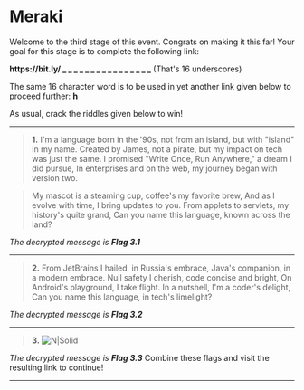 # **Meraki**

Welcome to the third stage of this event. Congrats on making it this far!
Your goal for this stage is to complete the following link:

**https[]()://bit.ly/ _ _ _ _ _ _ _ _ _ _ _ _ _ _ _ _** (That's 16 underscores)

The same 16 character word is to be used in yet another link given below to
proceed further:
**h**

As usual, crack the riddles given below to win!

___
> **1.** I'm a language born in the '90s, not from an island, but with "island" in my name.
Created by James, not a pirate, but my impact on tech was just the same.
I promised "Write Once, Run Anywhere," a dream I did pursue,
In enterprises and on the web, my journey began with version two.

> My mascot is a steaming cup, coffee's my favorite brew,
> And as I evolve with time, I bring updates to you.
> From applets to servlets, my history's quite grand,
> Can you name this language, known across the land?

_The decrypted message is **Flag 3.1**_
___
> **2.** From JetBrains I hailed, in Russia's embrace,
> Java's companion, in a modern embrace.
> Null safety I cherish, code concise and bright,
> On Android's playground, I take flight.
> In a nutshell, I'm a coder's delight,
> Can you name this language, in tech's limelight?

_The decrypted message is **Flag 3.2**_
___
> **3.**
![N|Solid](https://i.imgur.com/8hyvWMF.jpg)

_The decrypted message is **Flag 3.3**_
Combine these flags and visit the resulting link to continue!
___
